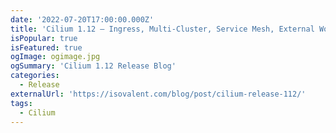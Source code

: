 ```yaml
---
date: '2022-07-20T17:00:00.000Z'
title: 'Cilium 1.12 – Ingress, Multi-Cluster, Service Mesh, External Workloads, and much more'
isPopular: true
isFeatured: true
ogImage: ogimage.jpg
ogSummary: 'Cilium 1.12 Release Blog'
categories:
  - Release
externalUrl: 'https://isovalent.com/blog/post/cilium-release-112/'
tags:
  - Cilium
---
```

